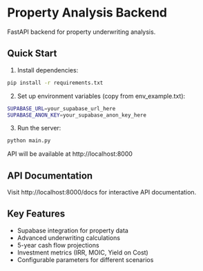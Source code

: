 # Property Analysis Backend

FastAPI backend for property underwriting analysis.

## Quick Start

1. Install dependencies:
```bash
pip install -r requirements.txt
```

2. Set up environment variables (copy from env_example.txt):
```bash
SUPABASE_URL=your_supabase_url_here
SUPABASE_ANON_KEY=your_supabase_anon_key_here
```

3. Run the server:
```bash
python main.py
```

API will be available at http://localhost:8000

## API Documentation

Visit http://localhost:8000/docs for interactive API documentation.

## Key Features

- Supabase integration for property data
- Advanced underwriting calculations
- 5-year cash flow projections
- Investment metrics (IRR, MOIC, Yield on Cost)
- Configurable parameters for different scenarios